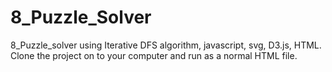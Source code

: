 # 8_Puzzle_Solver
8_Puzzle_solver using Iterative DFS algorithm, javascript, svg, D3.js, HTML.
Clone the project on to your computer and run as a normal HTML file.
